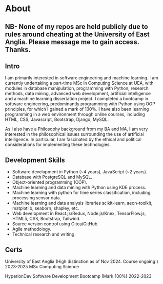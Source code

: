 # About

## NB- None of my repos are held publicly due to rules around cheating at the University of East Anglia. Please message me to gain access. Thanks.

## Intro

I am primarily interested in software engineering and machine learning. I am currently undertaking a part-time MSc in Computing Science at UEA, with modules in database manipulation, programming with Python, research methods, data mining, advanced web development, artificial intelligence and a machine learning dissertation project. I completed a bootcamp in software engineering, predominantly programming with Python using OOP principles, for which I gained a mark of 100%. I have also been learning programming in a web environment through online courses, including HTML, CSS, Javascript, Bootstrap, Django, MySQL.

As I also have a Philosophy background from my BA and MA, I am very interested in the philosophical issues surrounding the use of artificial intelligence. In particular, I am fascinated by the ethical and political considerations for implementing these technologies.

## Development Skills

* Software development in Python (~4 years), JavaScript (~2 years).
* Database with PostgreSQL and MySQL.
* Object-oriented programming (OOP).
* Machine learning and data mining with Python using KDE process.
* Machine learning with python for time series classification, including processing sensor data.
* Machine learning and data analysis libraries scikit-learn, aeon-toolkit, matplotlib, seaborn, shapley, etc.
* Web development in React.js/Redux, Node.js/Knex, TensorFlow.js, HTML5, CSS, Bootstrap, Tailwind.
* Source version control using Gitea/GitHub.
* Agile methodology.
* Technical research and writing.

## Certs

University of East Anglia                    (High distinction as of Nov 2024. Course ongoing.)   2023-2025
MSc Computing Science 

HyperionDev 
Software Development Bootcamp		             (Mark 100%)	             2022-2023

